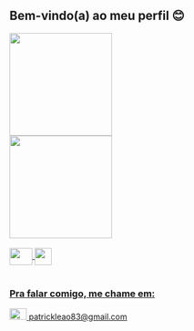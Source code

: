 ## Bem-vindo(a) ao meu perfil 😊

 <div>
   <a href="https://github.com/mayuleao">
   <img height="180em" src="https://github-readme-stats.vercel.app/api?username=mayuleao&show_icons=true&theme=tokyonight&include_all_commits=true&count_private=true"/> <br>
   <img height="180em" src="https://github-readme-stats.vercel.app/api/top-langs/?username=mayuleao&layout=compact&langs_count=6&theme=tokyonight"/>
    
<br>
</div>
<div style="display: inline_block"><br>
  <!-- <img align="center" height="30" width="40" src="https://raw.githubusercontent.com/devicons/devicon/master/icons/javascript/javascript-plain.svg"> -->
 
  <img align="center" height="30" width="40" src="https://cdn.iconscout.com/icon/free/png-512/free-java-60-1174953.png?f=webp&w=256">
  <img align="center" height="30" width="30" src="https://upload.wikimedia.org/wikipedia/commons/0/0a/Python.svg">
 <br>
</div>
 
 <br>
 
  ### Pra falar comigo, me chame em:
 
<div> 

 <p><img height="20" width="30" src="https://upload.wikimedia.org/wikipedia/commons/7/7e/Gmail_icon_%282020%29.svg"> patrickleao83@gmail.com </p>

</div>
